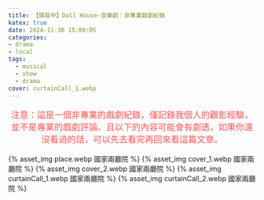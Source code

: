 ```yaml
---
title: 【撰寫中】Doll House-音樂劇｜非專業戲劇紀錄
katex: true
date: 2024-11-30 15:09:05
categories: 
- drama
- local
tags:
  - musical
  - show
  - drama
cover: curtainCall_1.webp
---
```


<p style="font-size:1.1rem;color:#f55;text-align:center">
注意：這是一個非專業的戲劇紀錄，僅記錄我個人的觀影經驗，並不是專業的戲劇評論。且以下的內容可能會有劇透，如果你還沒看過的話，可以先去看完再回來看這篇文章。</p>

{% asset_img  place.webp 國家兩廳院 %}
{% asset_img  cover_1.webp 國家兩廳院 %}
{% asset_img  cover_2.webp 國家兩廳院 %}
{% asset_img  curtainCall_1.webp 國家兩廳院 %}
{% asset_img  curtainCall_2.webp 國家兩廳院 %}